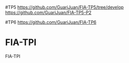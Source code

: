 #TP5
https://github.com/GuariJuan/FIA-TP5/tree/develop
https://github.com/GuariJuan/FIA-TP5-P2

#TP6
https://github.com/GuariJuan/FIA-TP6

# FIA-TPI
FIA-TPI
